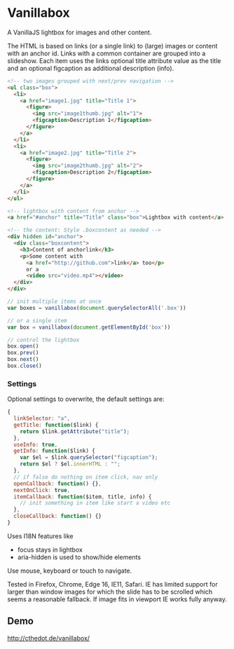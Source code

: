 # Vanillabox
A VanillaJS lightbox for images and other content.

The HTML is based on links (or a single link) to (large) images or content with an anchor id. Links with a common container are grouped into a slideshow. Each item uses the links optional title attribute value as the title and an optional figcaption as additional description (info).

```html
<!-- two images grouped with next/prev navigation -->
<ul class="box">
  <li>
    <a href="image1.jpg" title="Title 1">
      <figure>
        <img src="image1thumb.jpg" alt="1">
        <figcaption>Description 1</figcaption>
      </figure>
    </a>
  </li>
  <li>
    <a href="image2.jpg" title="Title 2">
      <figure>
        <img src="image2thumb.jpg" alt="2">
        <figcaption>Description 2</figcaption>
      </figure>
    </a>
  </li>
</ul>

<!-- lightbox with content from anchor -->
<a href="#anchor" title="Title" class="box">Lightbox with content</a>

<!-- the content: Style .boxcontent as needed -->
<div hidden id="anchor">
  <div class="boxcontent">
    <h3>Content of anchorlink</h3>
    <p>Some content with
      <a href="http://github.com">link</a> too</p>
      or a
      <video src="video.mp4"></video>
  </div>
</div>
```

```javascript
// init multiple items at once
var boxes = vanillabox(document.querySelectorAll('.box'))

// or a single item
var box = vanillabox(document.getElementById('box'))

// control the lightbox
box.open()
box.prev()
box.next()
box.close()
```


### Settings
Optional settings to overwrite, the default settings are:

```javascript
{
  linkSelector: "a",
  getTitle: function($link) {
    return $link.getAttribute("title");
  },
  useInfo: true,
  getInfo: function($link) {
    var $el = $link.querySelector("figcaption");
    return $el ? $el.innerHTML : "";
  },
  // if false do nothing on item click, nav only
  openCallback: function() {},
  nextOnClick: true,
  itemCallback: function($item, title, info) {
    // init something in item like start a video etc
  },
  closeCallback: function() {}
}
```

Uses I18N features like

- focus stays in lightbox
- aria-hidden is used to show/hide elements

Use mouse, keyboard or touch to navigate.

Tested in Firefox, Chrome, Edge 16, IE11, Safari.
IE has limited support for larger than window images for which the slide has to be scrolled which seems a reasonable fallback. If image fits in viewport IE works fully anyway.

## Demo
http://cthedot.de/vanillabox/
